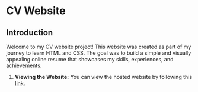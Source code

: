 # CV Website

## Introduction

Welcome to my CV website project! This website was created as part of my journey to learn HTML and CSS. The goal was to build a simple and visually appealing online resume that showcases my skills, experiences, and achievements.


1. **Viewing the Website:** You can view the hosted website by following this [link](https://hazelcv.netlify.app/).

